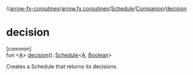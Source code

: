 //[arrow-fx-coroutines](../../../../index.md)/[arrow.fx.coroutines](../../index.md)/[Schedule](../index.md)/[Companion](index.md)/[decision](decision.md)

# decision

[common]\
fun &lt;[A](decision.md)&gt; [decision](decision.md)(): [Schedule](../index.md)&lt;[A](decision.md), [Boolean](https://kotlinlang.org/api/latest/jvm/stdlib/kotlin/-boolean/index.html)&gt;

Creates a Schedule that returns its decisions.
